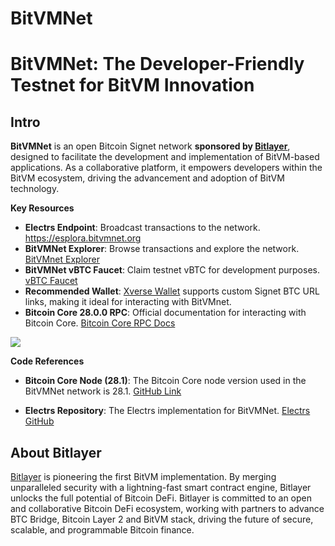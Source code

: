 # BitVMNet

# BitVMNet: The Developer-Friendly Testnet for BitVM Innovation

## Intro
**BitVMNet** is an open Bitcoin Signet network **sponsored by [Bitlayer](https://x.com/BitlayerLabs)**, designed to facilitate the development and implementation of BitVM-based applications. As a collaborative platform, it empowers developers within the BitVM ecosystem, driving the advancement and adoption of BitVM technology.




**Key Resources**
- **Electrs Endpoint**: Broadcast transactions to the network. [https://esplora.bitvmnet.org ](https://esplora.bitvmnet.org )
- **BitVMNet Explorer**: Browse transactions and explore the network. [BitVMnet Explorer](https://mempool.bitvmnet.org/)
- **BitVMNet vBTC Faucet**: Claim testnet vBTC for development purposes. [vBTC Faucet](https://www.thefaucet.org/Bitcoin/Bitvmnet)
- **Recommended Wallet**: [Xverse Wallet](https://www.xverse.app/) supports custom Signet BTC URL links, making it ideal for interacting with BitVMnet.
- **Bitcoin Core 28.0.0 RPC**: Official documentation for interacting with Bitcoin Core. [Bitcoin Core RPC Docs](https://bitcoincore.org/en/doc/28.0.0/)
<img src="https://p9.itc.cn/q_70/images03/20231118/2b6af5c0a7f743f4ac1ccdc092bf547a.jpeg"  style="max-width: 300px;" />

**Code References**

- **Bitcoin Core Node (28.1)**: The Bitcoin Core node version used in the BitVMNet network is 28.1. [GitHub Link](https://github.com/bitcoin/bitcoin)

- **Electrs Repository**: The Electrs implementation for BitVMNet. [Electrs GitHub](https://github.com/Blockstream/electrs)




## About Bitlayer

[Bitlayer](https://x.com/BitlayerLabs) is pioneering the first BitVM implementation. By merging unparalleled security with a lightning-fast smart contract engine, Bitlayer unlocks the full potential of Bitcoin DeFi.
Bitlayer is committed to an open and collaborative Bitcoin DeFi ecosystem, working with partners to advance BTC Bridge, Bitcoin Layer 2 and BitVM stack, driving the future of secure, scalable, and programmable Bitcoin finance.
